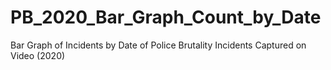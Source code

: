 # PB_2020_Bar_Graph_Count_by_Date
 Bar Graph of Incidents by Date of Police Brutality Incidents Captured on Video (2020)
